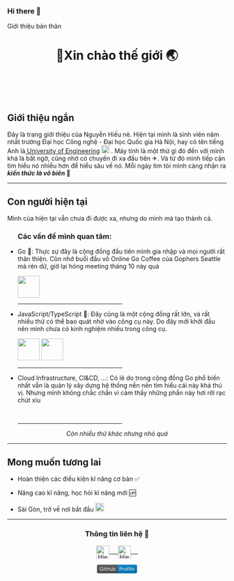 ### Hi there 👋
   Giới thiệu bản thân

<body>
    <header>
        <h1>
            &#128075;Xin chào&nbsp;thế giới&nbsp;&#127759;
        </h1>
    </header>
    <br>
    <section id="short-intro">
        <h2>Giới thiệu ngắn</h2>
        <p id="short-intro-p">
            Đây là trang giới thiệu của Nguyễn Hiếu nè. Hiện tại mình là sinh viên năm nhất trường Đại học Công nghệ -
            Đại học Quốc gia Hà Nội, hay có tên tiếng Anh là<a href="https://uet.vnu.edu.vn"> University of
                Engineering</a>&nbsp;<img src="https://uet.vnu.edu.vn/wp-content/uploads/2017/02/logo2_new.png"
                alt="UET logo" width="18px"> . Máy tính là một thứ gì đó đến với mình khá là bất ngờ, cũng nhờ có chuyến
            đi xa đầu tiên&nbsp;&#9992;. Và từ đó mình tiếp cận tìm hiểu nó nhiều hơn để hiểu sâu về nó. Mỗi ngày tìm
            tòi mình càng nhận ra <em><b>kiến thức là vô biên&nbsp;</b></em>&#129327;
        </p>
        <hr>
    </section>
    <section id="current">
        <h2>
            Con người hiện tại
        </h2>
        <p>
            Mình của hiện tại vẫn chưa đi được xa, nhưng do mình mà tạo thành cả.
        </p>
        <ul id="interest">
            <h3>
                Các vấn đề mình quan tâm:
            </h3>
            <li class="interest-item">
                <p>Go &#128153;: Thực sự đây là cộng đồng đầu tiên mình gia nhập và mọi người rất thân
                    thiện. Còn nhớ buổi đầu vô Online Go Coffee của Gophers Seattle mà rén dữ, giờ lại hóng meeting
                    tháng 10 này
                    quá </p>
                <a href="https://go.dev/" target="_blank"><img height="50"
                        src="https://go.dev/images/gophers/pilot-bust.svg"></a>
                <br>
                <hr width="50%">
            </li>
            <li class="interest-item">
                <p>
                    JavaScript/TypeScript &#128155;: Đây cũng là một cộng đồng rất lớn, và rất nhiều thứ có thể bao quát
                    nhờ vào công cụ này. Do đây mới khởi đầu nên mình chưa có kinh nghiệm nhiều trong công cụ.
                </p>
                <a href="https://www.javascript.com/" target="_blank"><img height="50"
                        src="https://seeklogo.com/images/J/javascript-js-logo-2949701702-seeklogo.com.png"></a>
                <a href="https://www.typescriptlang.org/" target="_blank"><img height="50"
                        src="https://www.vectorlogo.zone/logos/typescriptlang/typescriptlang-icon.svg"></a>
                <br>
                <hr width="50%">
            </li>
            <li class="interest-item">
                <p>
                    Cloud Infrastructure, CI&CD, ...: Có lẽ do trong cộng đồng Go phổ biến nhất vẫn là quản lý xây dựng
                    hệ thống nền nên tìm hiểu cái này khá thú vị. Nhưng mình không chắc chắn vì cảm thấy những phần này
                    hơi rời rạc chút xíu
                </p>
                <br>
                <hr width="50%">
            </li>
        </ul>
        <div align="center"><i>Còn nhiều thứ khác nhưng nhỏ quá</i></div>
        <hr>
    </section>
    <section id="vision">
        <h2>
            Mong muốn tương lai
        </h2>
        <ul id="list-vision">
            <li class="vision-item">
                <p>Hoàn thiện các điều kiện kĩ năng cơ bản&nbsp;&#9989;</p>
            </li>
            <li class="vision-item">
                <p>Nâng cao kĩ năng, học hỏi kĩ năng mới&nbsp;&#127385;</p>
            </li>
            <li class="vision-item">
                <p>
                    Sài Gòn, trở về nơi bắt đầu&nbsp;<img
                        src="https://i.pinimg.com/originals/55/64/1f/55641f1f699bb0259081965249f66696.png"
                        alt="Saigon Illustration" width="20px">
                </p>
            </li>
        </ul>
        <hr>
    </section>
    <section id="contact">
        <div align="center">
            <h3 align="center">Thông tin liên hệ&nbsp;&#129309;
            </h3>
        </div>
        <p align="center">
            <a href="https://fb.com/hehecoi222" target="blank">
                <img align="center" alt="Hieu's Facebook" width="30px"
                    src="https://www.vectorlogo.zone/logos/facebook/facebook-icon.svg" /> &nbsp; &nbsp;
            </a>
            <a href="https://twitter.com/hehecoi222" target="blank">
                <img align="center" alt="Hieu's Twitter" width="30px"
                    src="https://www.vectorlogo.zone/logos/twitter/twitter-official.svg" /> &nbsp; &nbsp;
            </a>
        </p>
        <p align="center"><a href="https://github.com/hehecoi222"><svg xmlns="http://www.w3.org/2000/svg"
                    xmlns:xlink="http://www.w3.org/1999/xlink" width="92" height="20" role="img"
                    aria-label="GitHub: Profile">
                    <title>GitHub: Profile</title>
                    <linearGradient id="s" x2="0" y2="100%">
                        <stop offset="0" stop-color="#bbb" stop-opacity=".1" />
                        <stop offset="1" stop-opacity=".1" />
                    </linearGradient>
                    <clipPath id="r">
                        <rect width="92" height="20" rx="3" fill="#fff" />
                    </clipPath>
                    <g clip-path="url(#r)">
                        <rect width="47" height="20" fill="#555" />
                        <rect x="47" width="45" height="20" fill="#007ec6" />
                        <rect width="92" height="20" fill="url(#s)" />
                    </g>
                    <g fill="#fff" text-anchor="middle" font-family="Verdana,Geneva,DejaVu Sans,sans-serif"
                        text-rendering="geometricPrecision" font-size="110"><text aria-hidden="true" x="245" y="150"
                            fill="#010101" fill-opacity=".3" transform="scale(.1)" textLength="370">GitHub</text><text
                            x="245" y="140" transform="scale(.1)" fill="#fff" textLength="370">GitHub</text><text
                            aria-hidden="true" x="685" y="150" fill="#010101" fill-opacity=".3" transform="scale(.1)"
                            textLength="350">Profile</text><text x="685" y="140" transform="scale(.1)" fill="#fff"
                            textLength="350">Profile</text></g>
                </svg></a></p>
    </section>
</body>

</html>
